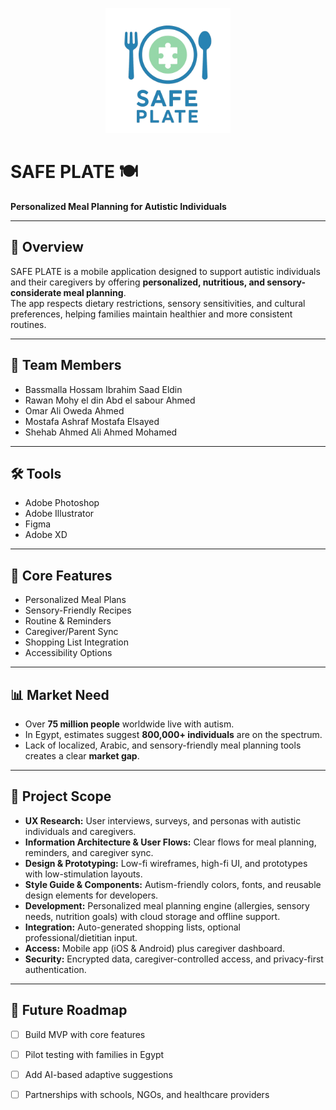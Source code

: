 <p align="center">
  <img src="LOGO.png" alt="SAFE PLATE Logo" width="200"/>
</p>

# SAFE PLATE 🍽️  
**Personalized Meal Planning for Autistic Individuals**

---

## 🌟 Overview
SAFE PLATE is a mobile application designed to support autistic individuals and their caregivers by offering **personalized, nutritious, and sensory-considerate meal planning**.  
The app respects dietary restrictions, sensory sensitivities, and cultural preferences, helping families maintain healthier and more consistent routines.  

---

## 👥 Team Members
- Bassmalla Hossam Ibrahim Saad Eldin  
- Rawan Mohy el din Abd el sabour Ahmed  
- Omar Ali Oweda Ahmed  
- Mostafa Ashraf Mostafa Elsayed  
- Shehab Ahmed Ali Ahmed Mohamed  

---

## 🛠️ Tools
- Adobe Photoshop  
- Adobe Illustrator  
- Figma  
- Adobe XD  

---

## 🎯 Core Features
- Personalized Meal Plans  
- Sensory-Friendly Recipes  
- Routine & Reminders  
- Caregiver/Parent Sync  
- Shopping List Integration  
- Accessibility Options  

---

## 📊 Market Need
- Over **75 million people** worldwide live with autism.  
- In Egypt, estimates suggest **800,000+ individuals** are on the spectrum.  
- Lack of localized, Arabic, and sensory-friendly meal planning tools creates a clear **market gap**.  

---

## 📌 Project Scope
- **UX Research:** User interviews, surveys, and personas with autistic individuals and caregivers.  
- **Information Architecture & User Flows:** Clear flows for meal planning, reminders, and caregiver sync.  
- **Design & Prototyping:** Low-fi wireframes, high-fi UI, and prototypes with low-stimulation layouts.  
- **Style Guide & Components:** Autism-friendly colors, fonts, and reusable design elements for developers.  
- **Development:** Personalized meal planning engine (allergies, sensory needs, nutrition goals) with cloud storage and offline support.  
- **Integration:** Auto-generated shopping lists, optional professional/dietitian input.  
- **Access:** Mobile app (iOS & Android) plus caregiver dashboard.  
- **Security:** Encrypted data, caregiver-controlled access, and privacy-first authentication.  

---

## 🚀 Future Roadmap
- [ ] Build MVP with core features  
- [ ] Pilot testing with families in Egypt  
- [ ] Add AI-based adaptive suggestions  
- [ ] Partnerships with schools, NGOs, and healthcare providers  

